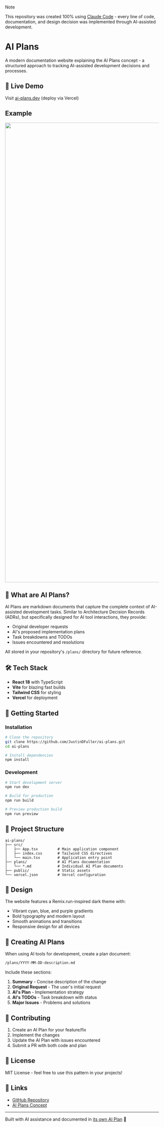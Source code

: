 > [!NOTE]
> This repository was created 100% using [Claude Code](https://claude.ai/code) - every line of code, documentation, and design decision was implemented through AI-assisted development.

# AI Plans

A modern documentation website explaining the AI Plans concept - a structured approach to tracking AI-assisted development decisions and processes.

## 🚀 Live Demo

Visit [ai-plans.dev](https://ai-plans.dev) (deploy via Vercel)

## Example

<div align="center">
<img width="auto" height="1500" alt="screely-1755570588911" src="https://github.com/user-attachments/assets/05bfee2a-b451-4043-a5c9-38a8ff2aab1a" />
</div>

## 📖 What are AI Plans?

AI Plans are markdown documents that capture the complete context of AI-assisted development tasks. Similar to Architecture Decision Records (ADRs), but specifically designed for AI tool interactions, they provide:

- Original developer requests
- AI's proposed implementation plans
- Task breakdowns and TODOs
- Issues encountered and resolutions

All stored in your repository's `/plans/` directory for future reference.

## 🛠️ Tech Stack

- **React 18** with TypeScript
- **Vite** for blazing fast builds
- **Tailwind CSS** for styling
- **Vercel** for deployment

## 🏃 Getting Started

### Installation

```bash
# Clone the repository
git clone https://github.com/JustinDFuller/ai-plans.git
cd ai-plans

# Install dependencies
npm install
```

### Development

```bash
# Start development server
npm run dev

# Build for production
npm run build

# Preview production build
npm run preview
```

## 📁 Project Structure

```
ai-plans/
├── src/
│   ├── App.tsx         # Main application component
│   ├── index.css       # Tailwind CSS directives
│   └── main.tsx        # Application entry point
├── plans/              # AI Plans documentation
│   └── *.md            # Individual AI Plan documents
├── public/             # Static assets
└── vercel.json         # Vercel configuration
```

## 🎨 Design

The website features a Remix.run-inspired dark theme with:

- Vibrant cyan, blue, and purple gradients
- Bold typography and modern layout
- Smooth animations and transitions
- Responsive design for all devices

## 📝 Creating AI Plans

When using AI tools for development, create a plan document:

```markdown
/plans/YYYY-MM-DD-description.md
```

Include these sections:

1. **Summary** - Concise description of the change
2. **Original Request** - The user's initial request
3. **AI's Plan** - Implementation strategy
4. **AI's TODOs** - Task breakdown with status
5. **Major Issues** - Problems and solutions

## 🤝 Contributing

1. Create an AI Plan for your feature/fix
2. Implement the changes
3. Update the AI Plan with issues encountered
4. Submit a PR with both code and plan

## 📄 License

MIT License - feel free to use this pattern in your projects!

## 🔗 Links

- [GitHub Repository](https://github.com/JustinDFuller/ai-plans)
- [AI Plans Concept](https://ai-plans.dev)

---

Built with AI assistance and documented in [its own AI Plan](/plans/2025-01-19-ai-plans-website.md) 🤖
